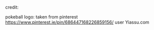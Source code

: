 credit:

pokeball logo: taken from pinterest https://www.pinterest.ie/pin/686447168226859156/ user Yiassu.com 
